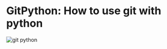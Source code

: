 # GitPython: How to use git with python

![git python](https://github.com/official-himanshu/Blogs/blob/master/GIT-Operations-with-Python-Scripting.png)
